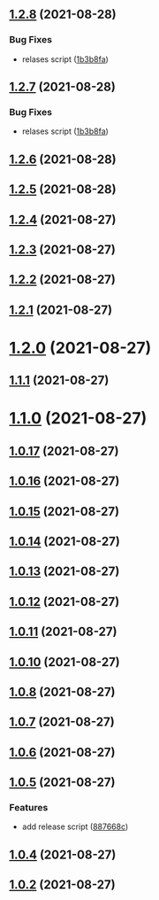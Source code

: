 ## [1.2.8](https://github.com/yubathom/release-based-workflow/compare/v1.2.6...v1.2.8) (2021-08-28)

### Bug Fixes

- relases script ([1b3b8fa](https://github.com/yubathom/release-based-workflow/commit/1b3b8fafc6e92b313a785cca098a443454c1b779))

## [1.2.7](https://github.com/yubathom/release-based-workflow/compare/v1.2.6...v1.2.7) (2021-08-28)

### Bug Fixes

- relases script ([1b3b8fa](https://github.com/yubathom/release-based-workflow/commit/1b3b8fafc6e92b313a785cca098a443454c1b779))

## [1.2.6](https://github.com/yubathom/release-based-workflow/compare/v1.2.4...v1.2.6) (2021-08-28)

## [1.2.5](https://github.com/yubathom/release-based-workflow/compare/v1.2.4...v1.2.5) (2021-08-28)

## [1.2.4](https://github.com/yubathom/release-based-workflow/compare/v1.2.3...v1.2.4) (2021-08-27)

## [1.2.3](https://github.com/yubathom/release-based-workflow/compare/v1.2.1...v1.2.3) (2021-08-27)

## [1.2.2](https://github.com/yubathom/release-based-workflow/compare/v1.2.1...v1.2.2) (2021-08-27)

## [1.2.1](https://github.com/yubathom/release-based-workflow/compare/v1.2.0...v1.2.1) (2021-08-27)

# [1.2.0](https://github.com/yubathom/release-based-workflow/compare/v1.1.1...v1.2.0) (2021-08-27)

## [1.1.1](https://github.com/yubathom/release-based-workflow/compare/v1.0.17...v1.1.1) (2021-08-27)

# [1.1.0](https://github.com/yubathom/release-based-workflow/compare/v1.0.17...v1.1.0) (2021-08-27)

## [1.0.17](https://github.com/yubathom/release-based-workflow/compare/v1.0.16...v1.0.17) (2021-08-27)

## [1.0.16](https://github.com/yubathom/release-based-workflow/compare/v1.0.11...v1.0.16) (2021-08-27)

## [1.0.15](https://github.com/yubathom/release-based-workflow/compare/v1.0.11...v1.0.15) (2021-08-27)

## [1.0.14](https://github.com/yubathom/release-based-workflow/compare/v1.0.11...v1.0.14) (2021-08-27)

## [1.0.13](https://github.com/yubathom/release-based-workflow/compare/v1.0.11...v1.0.13) (2021-08-27)

## [1.0.12](https://github.com/yubathom/release-based-workflow/compare/v1.0.11...v1.0.12) (2021-08-27)

## [1.0.11](https://github.com/yubathom/release-based-workflow/compare/v1.0.10...v1.0.11) (2021-08-27)

## [1.0.10](https://github.com/yubathom/release-based-workflow/compare/v1.0.7...v1.0.10) (2021-08-27)

## [1.0.8](https://github.com/yubathom/release-based-workflow/compare/v1.0.7...v1.0.8) (2021-08-27)

## [1.0.7](https://github.com/yubathom/release-based-workflow/compare/v1.0.6...v1.0.7) (2021-08-27)

## [1.0.6](https://github.com/yubathom/release-based-workflow/compare/v1.0.5...v1.0.6) (2021-08-27)

## [1.0.5](https://github.com/yubathom/release-based-workflow/compare/v1.0.4...v1.0.5) (2021-08-27)

### Features

- add release script ([887668c](https://github.com/yubathom/release-based-workflow/commit/887668c1a631dd462939e6af31a38e704a3951d8))

## [1.0.4](https://github.com/yubathom/release-based-workflow/compare/v1.0.2...v1.0.4) (2021-08-27)

## [1.0.2](https://github.com/yubathom/release-based-workflow/compare/v1.0.1...v1.0.2) (2021-08-27)
